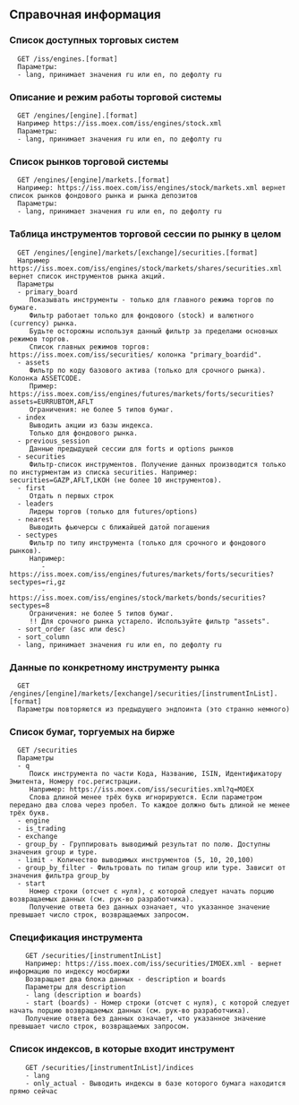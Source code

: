 ## Справочная информация

### Список доступных торговых систем
      GET /iss/engines.[format]
      Параметры:
      - lang, принимает значения ru или en, по дефолту ru

### Описание и режим работы торговой системы
      GET /engines/[engine].[format]
      Например https://iss.moex.com/iss/engines/stock.xml
      Параметры:
      - lang, принимает значения ru или en, по дефолту ru

### Список рынков торговой системы
      GET /engines/[engine]/markets.[format]
      Например: https://iss.moex.com/iss/engines/stock/markets.xml вернет список рынков фондового рынка и рынка депозитов
      Параметры:
      - lang, принимает значения ru или en, по дефолту ru

### Таблица инструментов торговой сессии по рынку в целом
      GET /engines/[engine]/markets/[exchange]/securities.[format]
      Например https://iss.moex.com/iss/engines/stock/markets/shares/securities.xml вернет список инструментов рынка акций.
      Параметры
      - primary_board
         Показывать инструменты - только для главного режима торгов по бумаге.
         Фильтр работает только для фондового (stock) и валютного (currency) рынка.
         Будьте осторожны используя данный фильтр за пределами основных режимов торгов.
         Список главных режимов торгов: https://iss.moex.com/iss/securities/ колонка "primary_boardid".
      - assets
         Фильтр по коду базового актива (только для срочного рынка). Колонка ASSETCODE.
         Пример: https://iss.moex.com/iss/engines/futures/markets/forts/securities?assets=EURRUBTOM,AFLT
         Ограничения: не более 5 типов бумаг.
      - index
         Выводить акции из базы индекса.
         Только для фондового рынка.
      - previous_session
         Данные предыдущей сессии для forts и options рынков
      - securities
         Фильтр-список инструментов. Получение данных производится только по инстурментам из списка securities. Например: securities=GAZP,AFLT,LKOH (не более 10 инструментов).
      - first
         Отдать n первых строк
      - leaders
         Лидеры торгов (только для futures/options)
      - nearest
         Выводить фьючерсы с ближайшей датой погашения
      - sectypes
         Фильтр по типу инструмента (только для срочного и фондового рынков).
         Например:
            - https://iss.moex.com/iss/engines/futures/markets/forts/securities?sectypes=ri,gz
            - https://iss.moex.com/iss/engines/stock/markets/bonds/securities?sectypes=8
         Ограничения: не более 5 типов бумаг.
         !! Для срочного рынка устарело. Используйте фильтр "assets".
      - sort_order (asc или desc)
      - sort_column
      - lang, принимает значения ru или en, по дефолту ru

### Данные по конкретному инструменту рынка
      GET /engines/[engine]/markets/[exchange]/securities/[instrumentInList].[format]
      Параметры повторяются из предыдущего эндпоинта (это странно немного)

### Список бумаг, торгуемых на бирже
      GET /securities
      Параметры
      - q
         Поиск инструмента по части Кода, Названию, ISIN, Идентификатору Эмитента, Номеру гос.регистрации.
         Например: https://iss.moex.com/iss/securities.xml?q=MOEX
         Слова длиной менее трёх букв игнорируются. Если параметром передано два слова через пробел. То каждое должно быть длиной не менее трёх букв.
      - engine
      - is_trading
      - exchange
      - group_by - Группировать выводимый результат по полю. Доступны значения group и type.
      - limit - Количество выводимых инструментов (5, 10, 20,100)
      - group_by_filter - Фильтровать по типам group или type. Зависит от значения фильтра group_by
      - start
         Номер строки (отсчет с нуля), с которой следует начать порцию возвращаемых данных (см. рук-во разработчика).
         Получение ответа без данных означает, что указанное значение превышает число строк, возвращаемых запросом.

### Спецификация инструмента
        GET /securities/[instrumentInList]
        Например: https://iss.moex.com/iss/securities/IMOEX.xml - вернет информацию по индексу мосбиржи
        Возвращает два блока данных - description и boards
        Параметры для description
        - lang (description и boards)
        - start (boards) - Номер строки (отсчет с нуля), с которой следует начать порцию возвращаемых данных (см. рук-во разработчика).
        Получение ответа без данных означает, что указанное значение превышает число строк, возвращаемых запросом.

### Список индексов, в которые входит инструмент
        GET /securities/[instrumentInList]/indices
        - lang
        - only_actual - Выводить индексы в базе которого бумага находится прямо сейчас
        